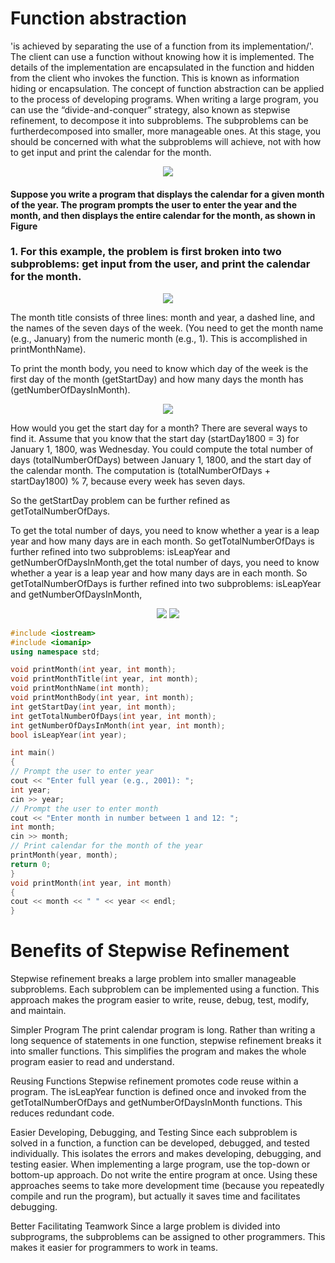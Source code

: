 # Function abstraction 
'is achieved by separating the use of a function from its implementation/'. The client can use a function without knowing how it is implemented. The details of the implementation are encapsulated in the function and hidden from the client who invokes the function. This is known as information hiding or encapsulation. The concept of function abstraction can be applied to the process of developing programs.
When writing a large program, you can use the “divide-and-conquer” strategy, also known as stepwise refinement, to decompose it into subproblems. The subproblems can be furtherdecomposed into smaller, more manageable ones. At this stage, you should be concerned with what the subproblems will achieve, not with how to get input and print the calendar for the month.

<p align="center">
  <img src="https://user-images.githubusercontent.com/77514315/160249528-05361ce5-2570-4704-9bb8-32143bf94fc0.png">
</p>

#### Suppose you write a program that displays the calendar for a given month of the year. The program prompts the user to enter the year and the month, and then displays the entire calendar for the month, as shown in Figure

### 1. For this example, the problem is first broken into two subproblems: get input from the user, and print the calendar for the month.

<p align="center">
  <img src="https://user-images.githubusercontent.com/77514315/160249788-01d0f01f-9112-47b7-b441-8f1483011252.png">
</p>

The month title consists of three lines: month and year, a dashed line, and the names of the seven days of the week. (You need to get the month name (e.g., January) from the numeric month (e.g., 1). This is accomplished in printMonthName). 
  
To print the month body, you need to know which day of the week is the first day of the month (getStartDay) and how many days the month has (getNumberOfDaysInMonth).

<p align="center">
  <img src="https://user-images.githubusercontent.com/77514315/160250147-980ddd9d-86d7-4b2c-80b9-d9d5dfcd1090.png">
</p>

How would you get the start day for a month? There are several ways to find it. Assume that you know that the start day (startDay1800 = 3) for January 1, 1800, was Wednesday. You could compute the total number of days (totalNumberOfDays) between January 1, 1800, and the start day of the calendar month. The computation is (totalNumberOfDays + startDay1800) % 7, because every week has seven days.

So the getStartDay problem can be further refined as getTotalNumberOfDays.

To get the total number of days, you need to know whether a year is a leap year and how many days are in each month. So getTotalNumberOfDays is further refined into two subproblems:
isLeapYear and getNumberOfDaysInMonth,get the total number of days, you need to know whether a year is a leap year and how many days are in each month. So getTotalNumberOfDays is further refined into two subproblems: isLeapYear and getNumberOfDaysInMonth,

<p align="center">
  <img src="https://user-images.githubusercontent.com/77514315/160250298-4161b87d-ae1b-4f99-9b70-b4bfaffa524e.png">
  <img src="https://user-images.githubusercontent.com/77514315/160250316-8dc6b4d7-1fbb-4901-b725-02b31e159648.png">
</p>


```cpp
#include <iostream>
#include <iomanip>
using namespace std;

void printMonth(int year, int month);
void printMonthTitle(int year, int month);
void printMonthName(int month);
void printMonthBody(int year, int month);
int getStartDay(int year, int month);
int getTotalNumberOfDays(int year, int month);
int getNumberOfDaysInMonth(int year, int month);
bool isLeapYear(int year);

int main()
{
// Prompt the user to enter year
cout << "Enter full year (e.g., 2001): ";
int year;
cin >> year;
// Prompt the user to enter month
cout << "Enter month in number between 1 and 12: ";
int month;
cin >> month;
// Print calendar for the month of the year
printMonth(year, month);
return 0;
}
void printMonth(int year, int month)
{
cout << month << " " << year << endl;
}
```

# Benefits of Stepwise Refinement

Stepwise refinement breaks a large problem into smaller manageable subproblems. Each subproblem
can be implemented using a function. This approach makes the program easier to
write, reuse, debug, test, modify, and maintain.

Simpler Program
The print calendar program is long. Rather than writing a long sequence of statements in one
function, stepwise refinement breaks it into smaller functions. This simplifies the program and
makes the whole program easier to read and understand.

Reusing Functions
Stepwise refinement promotes code reuse within a program. The isLeapYear function is defined
once and invoked from the getTotalNumberOfDays and getNumberOfDaysInMonth functions.
This reduces redundant code.

Easier Developing, Debugging, and Testing
Since each subproblem is solved in a function, a function can be developed, debugged, and
tested individually. This isolates the errors and makes developing, debugging, and testing
easier.
When implementing a large program, use the top-down or bottom-up approach. Do not write
the entire program at once. Using these approaches seems to take more development time (because
you repeatedly compile and run the program), but actually it saves time and facilitates debugging.

Better Facilitating Teamwork
Since a large problem is divided into subprograms, the subproblems can be assigned to other
programmers. This makes it easier for programmers to work in teams.

